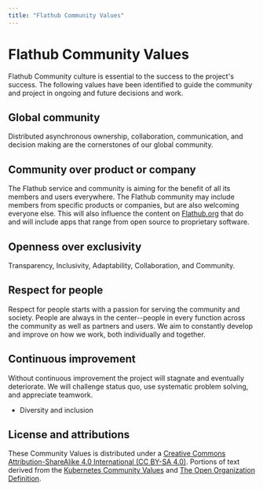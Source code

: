 ```yaml
---
title: "Flathub Community Values"
---
```


# Flathub Community Values

Flathub Community culture is essential to the success to the project's success. The following values have been identified to guide the community and project in ongoing and future decisions and work.

## Global community
Distributed asynchronous ownership, collaboration, communication, and decision making are the cornerstones of our global community.

## Community over product or company
The Flathub service and community is aiming for the benefit of all its members and users everywhere. The Flathub community may include members from specific products or companies, but are also welcoming everyone else. This will also influence the content on [Flathub.org](https://flathub.org/) that do and will include apps that range from open source to proprietary software.


## Openness over exclusivity
Transparency, Inclusivity, Adaptability, Collaboration, and Community.

## Respect for people
Respect for people starts with a passion for serving the community and society. People are always in the center--people in every function across the community as well as partners and users. We aim to constantly develop and improve on how we work, both individually and together.

## Continuous improvement
Without continuous improvement the project will stagnate and eventually deteriorate. We will challenge status quo, use systematic problem solving, and appreciate teamwork.

- Diversity and inclusion


## License and attributions
These Community Values is distributed under a [Creative Commons Attribution-ShareAlike 4.0 International (CC BY-SA 4.0)](https://creativecommons.org/licenses/by-sa/4.0/).
Portions of text derived from the [Kubernetes Community Values](https://github.com/kubernetes/community/blob/master/values.md) and [The Open Organization Definition](https://github.com/open-organization/open-org-definition/blob/master/open-organization-definition.md).
